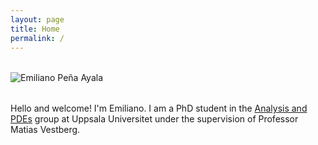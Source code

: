 ```yaml
---
layout: page
title: Home
permalink: /
---
```


<div class="content-wrapper">
  <div class="avatar-container" style="text-align: left; margin: 2rem 0;">
    <img src="/assets/profile.jpeg" 
       alt="Emiliano Peña Ayala" 
       class="avatar">
  </div>
</div>


Hello and welcome! I'm Emiliano. I am a PhD student in the <a href="https://www.uu.se/en/contact-and-organisation/organisation?query=TM3%3A8" class="text-link">Analysis and PDEs</a> group at Uppsala Universitet under the supervision of Professor Matias Vestberg.
